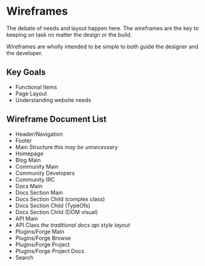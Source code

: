 # Wireframes

The debate of needs and layout happen here. The wireframes are the key to keeping on task no matter the design or the build. 

Wireframes are wholly intended to be simple to both guide the designer and the developer.

## Key Goals

* Functional Items
* Page Layout
* Understanding website needs

## Wireframe Document List

* Header/Navigation
* Footer
* Main Structure _this may be unnecessary_
* Homepage
* Blog Main
* Community Main
* Community Developers
* Community IRC
* Docs Main
* Docs Section Main
* Docs Section Child (complex class)
* Docs Section Child (TypeOfs)
* Docs Section Child (DOM visual)
* API Main
* API Class _the traditional docs api style layout_
* Plugins/Forge Main
* Plugins/Forge Browse
* Plugins/Forge Project
* Plugins/Forge Project Docs
* Search

